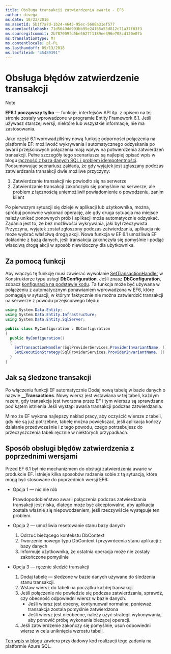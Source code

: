 ```yaml
---
title: Obsługa transakcji zatwierdzenia awarie - EF6
author: divega
ms.date: 10/23/2016
ms.assetid: 5b1f7a7d-1b24-4645-95ec-5608a31ef577
ms.openlocfilehash: 71d5649dd993bb95e24165a55d812c71a37f03f3
ms.sourcegitcommit: 2b787009fd5be5627f1189ee396e708cd130e07b
ms.translationtype: MT
ms.contentlocale: pl-PL
ms.lasthandoff: 09/13/2018
ms.locfileid: "45489391"
---
```

# <a name="handling-transaction-commit-failures"></a>Obsługa błędów zatwierdzenie transakcji
> [!NOTE]
> **EF6.1 począwszy tylko** — funkcje, interfejsów API itp. z opisem na tej stronie zostały wprowadzone w programie Entity Framework 6.1. Jeśli używasz starszej wersji, niektóre lub wszystkie informacje, nie ma zastosowania.  

Jako część 6.1 wprowadziliśmy nową funkcję odporności połączenia na platformie EF: możliwość wykrywania i automatycznego odzyskania po awarii przejściowych połączenia mają wpływ na potwierdzenia zatwierdzeń transakcji. Pełne szczegóły tego scenariusza są najlepiej opisać wpis w blogu [łączność z bazą danych SQL i problem idempotentności](http://blogs.msdn.com/b/adonet/archive/2013/03/11/sql-database-connectivity-and-the-idempotency-issue.aspx).  Podsumowując scenariusz zakłada, że gdy wyjątek jest zgłaszany podczas zatwierdzania transakcji dwie możliwe przyczyny:  

1. Zatwierdzanie transakcji nie powiodło się na serwerze
2. Zatwierdzanie transakcji zakończyło się pomyślnie na serwerze, ale problem z łącznością uniemożliwił powiadomienie o powodzeniu, zanim klient  

Po pierwszym sytuacji się dzieje w aplikacji lub użytkownika, można, spróbuj ponownie wykonać operację, ale gdy druga sytuacja ma miejsce należy unikać ponownych prób i aplikacji może automatycznie odzyskać. Żądania jest to, że bez możliwości wykrywania, jaki był rzeczywista Przyczyna, wyjątek został zgłoszony podczas zatwierdzania, aplikacja nie może wybrać właściwą drogą akcji. Nowa funkcja w EF 6.1 umożliwia EF dokładnie z bazą danych, jeśli transakcja zakończyła się pomyślnie i podjąć właściwą drogą akcji w sposób niewidoczny dla użytkownika.  

## <a name="using-the-feature"></a>Za pomocą funkcji  

Aby włączyć tę funkcję musi zawierać wywołanie [SetTransactionHandler](https://msdn.microsoft.com/library/system.data.entity.dbconfiguration.setdefaulttransactionhandler.aspx) w Konstruktorze typu usługi **DbConfiguration**. Jeśli znasz **DbConfiguration**, zobacz [konfiguracja na podstawie kodu](~/ef6/fundamentals/configuring/code-based.md). Ta funkcja może być używana w połączeniu z automatycznym ponawianiem wprowadzona w EF6, które pomagają w sytuacji, w którym faktycznie nie można zatwierdzić transakcji na serwerze z powodu przejściowego błędu:  

``` csharp
using System.Data.Entity;
using System.Data.Entity.Infrastructure;
using System.Data.Entity.SqlServer;

public class MyConfiguration : DbConfiguration  
{
  public MyConfiguration()  
  {  
    SetTransactionHandler(SqlProviderServices.ProviderInvariantName, () => new CommitFailureHandler());  
    SetExecutionStrategy(SqlProviderServices.ProviderInvariantName, () => new SqlAzureExecutionStrategy());  
  }  
}
```  

## <a name="how-transactions-are-tracked"></a>Jak są śledzone transakcji  

Po włączeniu funkcji EF automatycznie Dodaj nową tabelę w bazie danych o nazwie **__Transactions**. Nowy wiersz jest wstawiana w tej tabeli, każdym razem, gdy transakcja jest tworzona przez EF i tym wierszu są sprawdzane pod kątem istnienia Jeśli wystąpi awaria transakcji podczas zatwierdzania.  

Mimo że EF wykona najlepszy nakład pracy, aby oczyścić wiersze z tabeli, gdy nie są już potrzebne, tabelę można powiększać, jeśli aplikacja kończy działanie przedwcześnie i z tego powodu, czego potrzebujesz do przeczyszczenia tabeli ręcznie w niektórych przypadkach.  

## <a name="how-to-handle-commit-failures-with-previous-versions"></a>Sposób obsługi błędów zatwierdzenia z poprzednimi wersjami

Przed EF 6.1 był nie mechanizmem do obsługi zatwierdzenia awarie w produkcie EF. Istnieje kilka sposobów radzenia sobie z tą sytuacją, które mogą być stosowane do poprzednich wersji EF6:  

* Opcja 1 — nic nie rób  

  Prawdopodobieństwo awarii połączenia podczas zatwierdzania transakcji jest niska, dlatego może być akceptowalne, aby aplikacja została właśnie się niepowodzeniem, jeśli rzeczywiście występuje ten problem.  

* Opcja 2 — umożliwia resetowanie stanu bazy danych  

  1. Odrzuć bieżącego kontekstu DbContext  
  2. Tworzenie nowego typu DbContext i przywrócenia stanu aplikacji z bazy danych  
  3. Informuje użytkownika, że ostatnia operacja może nie zostały zakończone pomyślnie  

* Opcja 3 — ręcznie śledzić transakcji  

  1. Dodaj tabelę — śledzone w bazie danych używane do śledzenia stanu transakcji.  
  2. Wstaw wiersz do tabeli na początku każdej transakcji.  
  3. Jeśli połączenie nie powiedzie się podczas zatwierdzania, sprawdź, czy obecność odpowiedni wiersz w bazie danych.  
     - Jeśli wiersz jest obecny, kontynuował normalne, ponieważ transakcja została pomyślnie zatwierdzona  
     - Jeśli wiersz jest nieobecne, należy użyć strategii wykonywania, aby ponowić próbę wykonania bieżącej operacji.  
  4. Jeśli zatwierdzenie zakończy się pomyślnie, usuń odpowiedni wiersz w celu uniknięcia wzrostu tabeli.  

[Ten wpis w blogu](http://blogs.msdn.com/b/adonet/archive/2013/03/11/sql-database-connectivity-and-the-idempotency-issue.aspx) zawiera przykładowy kod realizacji tego zadania na platformie Azure SQL.  
